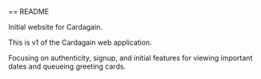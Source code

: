 == README

Initial website for Cardagain.

This is v1 of the Cardagain web application.

Focusing on authenticity, signup, and initial features for viewing important dates and queueing greeting cards.